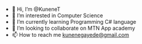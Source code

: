 - 👋 Hi, I’m @KuneneT
- 👀 I’m interested in Computer Science
- 🌱 I’m currently learning Programming C# language
- 💞️ I’m looking to collaborate on MTN App academy
- 📫 How to reach me kunenegayede@gmail.com

<!---
KuneneT/KuneneT is a ✨ special ✨ repository because its `README.md` (this file) appears on your GitHub profile.
You can click the Preview link to take a look at your changes.
--->

